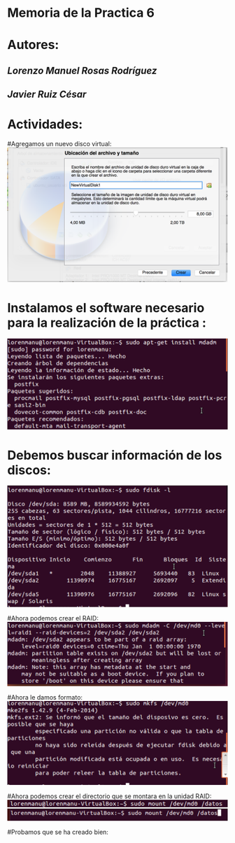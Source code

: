 # Memoria de la Practica 6

#    #

# Autores: 

## *Lorenzo Manuel Rosas Rodríguez*
## *Javier Ruiz César*

# Actividades:

#Agregamos un nuevo disco virtual:
![img](https://github.com/lorenmanu/swap1415/blob/master/practica6/imagen0.png)

# Instalamos el software necesario para la realización de la práctica :
![img](https://github.com/lorenmanu/swap1415/blob/master/practica6/imagen1.png)

# Debemos buscar información de los discos:
![img](https://github.com/lorenmanu/swap1415/blob/master/practica6/imagen2.png)

#Ahora podemos crear el RAID:
![img](https://github.com/lorenmanu/swap1415/blob/master/practica6/imagen3.png)

#Ahora le damos formato:
![img](https://github.com/lorenmanu/swap1415/blob/master/practica6/imagen4.png)

#Ahora podemos crear el directorio que se montara en la unidad RAID:
![img](https://github.com/lorenmanu/swap1415/blob/master/practica6/imagen5.png)
![img](https://github.com/lorenmanu/swap1415/blob/master/practica6/imagen6.png)

#Probamos que se ha creado bien:

